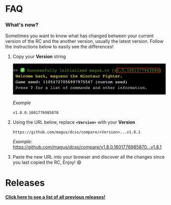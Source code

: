 # FAQ

### What's new?

Sometimes you want to know what has changed between your current version
of the RC and the another version, usually the latest version.
Follow the instructions below to easily see the differences!

1. Copy your **Version** string

    ![Example screenshot highlighting magus.rc version string](https://raw.githubusercontent.com/magus/dcss/master/static/version-string-example.dac80c.png)

    _Example_
    ```
    v1.8.0.1601776985870
    ```

1. Using the URL below, replace **`<Version>`** with your **Version**

    ```
    https://github.com/magus/dcss/compare/<Version>...v1.8.1
    ```
    _Example_: https://github.com/magus/dcss/compare/v1.8.0.1601776985870...v1.8.1

1. Paste the new URL into your browser and discover all the changes since you last copied the RC, Enjoy! 😄


# Releases

**[Click here to see a list of all previous releases!](https://github.com/magus/dcss/releases)**


